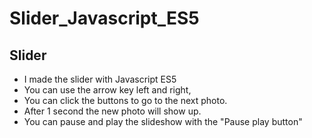 # Slider_Javascript_ES5

## Slider

* I made the slider with Javascript ES5
* You can use the arrow key left and right,
* You can click the buttons to go to the next photo.
* After 1 second the new photo will show up.
* You can pause and play the slideshow with the "Pause play button"
